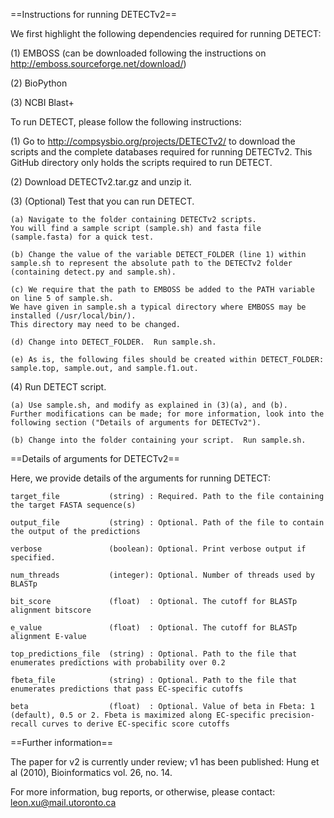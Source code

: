 ==Instructions for running DETECTv2==

We first highlight the following dependencies required for running DETECT:

(1) EMBOSS (can be downloaded following the instructions on http://emboss.sourceforge.net/download/)

(2) BioPython

(3) NCBI Blast+

To run DETECT, please follow the following instructions:

(1) Go to http://compsysbio.org/projects/DETECTv2/ to download the scripts and the complete databases
required for running DETECTv2.  This GitHub directory only holds the scripts required to run DETECT.

(2) Download DETECTv2.tar.gz and unzip it.

(3) (Optional) Test that you can run DETECT.

	(a) Navigate to the folder containing DETECTv2 scripts.  
	You will find a sample script (sample.sh) and fasta file (sample.fasta) for a quick test. 

	(b) Change the value of the variable DETECT_FOLDER (line 1) within sample.sh to represent the absolute path to the DETECTv2 folder (containing detect.py and sample.sh).

	(c) We require that the path to EMBOSS be added to the PATH variable on line 5 of sample.sh.
	We have given in sample.sh a typical directory where EMBOSS may be installed (/usr/local/bin/).  
	This directory may need to be changed.

	(d) Change into DETECT_FOLDER.  Run sample.sh.
	
	(e) As is, the following files should be created within DETECT_FOLDER:  sample.top, sample.out, and sample.f1.out.

(4) Run DETECT script.

	(a) Use sample.sh, and modify as explained in (3)(a), and (b).  
	Further modifications can be made; for more information, look into the following section ("Details of arguments for DETECTv2").
	
	(b) Change into the folder containing your script.  Run sample.sh.
	

==Details of arguments for DETECTv2==

Here, we provide details of the arguments for running DETECT:

    target_file           (string) : Required. Path to the file containing the target FASTA sequence(s)
	
	output_file           (string) : Optional. Path of the file to contain the output of the predictions
	
	verbose               (boolean): Optional. Print verbose output if specified.
	
	num_threads           (integer): Optional. Number of threads used by BLASTp
	
	bit_score             (float)  : Optional. The cutoff for BLASTp alignment bitscore
	
	e_value               (float)  : Optional. The cutoff for BLASTp alignment E-value
	
	top_predictions_file  (string) : Optional. Path to the file that enumerates predictions with probability over 0.2
	
	fbeta_file            (string) : Optional. Path to the file that enumerates predictions that pass EC-specific cutoffs
	
	beta                  (float)  : Optional. Value of beta in Fbeta: 1 (default), 0.5 or 2. Fbeta is maximized along EC-specific precision-recall curves to derive EC-specific score cutoffs

==Further information==

The paper for v2 is currently under review; v1 has been published: Hung et al (2010), Bioinformatics vol. 26, no. 14.

For more information, bug reports, or otherwise, please contact: leon.xu@mail.utoronto.ca